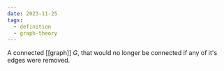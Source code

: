 ```yaml
---
date: 2023-11-25
tags:
  - definition
  - graph-theory
---
```


A connected [[graph]] $G$, that would no longer be connected if any of it's edges were removed.